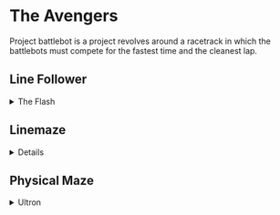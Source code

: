 # The Avengers
Project battlebot is a project revolves around a racetrack in which the battlebots must compete for the fastest time and the cleanest lap.

## Line Follower
<details>
<summary>
    The Flash
</summary>
### Using the Robot
  
To use the Battlebot you need to put it in the parking place and turn both the motors and power on. Once that is you cannot interfere with the robot until after the parcour has been completed.
 
## Features
The robot has the following functions:
- Start procedure: using a distance sensor to detect the start flag and calibration.
- In the start procedure, an object must be picked up with the gripper.
- Line following using the linesensor.
- Evading an obstacle when it's blocking the path.
- Once the Battlebot reaches a black square the Battlebot must stop and place the object it picked up at the start. This is the end of the parkour.
</details>

## Linemaze
<details
<summary>
    Piet
</summary>

### Using the Robot

To use the robot, place it in the parking spot and turn on the switch for the motors and power. Once the previous Battlebot reaches the end this Battlebot will start automatically. 
You cannot interfere with the Battlebot after turning it on until it reaches the end.

## Features
The robot has the following functions:
- Start procedure: using a distance sensor to detect the previous robot and calibration.
- In the start procedure, an object must be picked up with the gripper.
- Line following using Linesensor.
- Making turns to navigate the maze properly.
- Once the Battlebot reaches a black square the Battlebot must stop and place the object it picked up at the start. This is the end of the parkour.
</details>

## Physical Maze
<details>
<summary>
    Ultron
</summary>

### Using the Robot
To use the robot, place it in the parking spot and turn on the switch for the motors and power. Once the previous Battlebot reaches the end this Battlebot will start automatically. 
You cannot interfere with the Battlebot after turning it on until it reaches the end.

## Features
The robot has the following functions:
- Start procedure: using a distance sensor to detect the previous robot and calibration.
- In the start procedure, an object must be picked up with the gripper.
- Line following using light sensors.
- Completing the maze using a sonar sensor
- Turning to the right so it can navigate the physical maze properly.
- Turns are executed using the two sonar sensor.
- At the end, the robot must drop its object onto another large black square (the finish)
</details>

